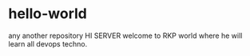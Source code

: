 # hello-world
any another repository
HI SERVER
welcome to RKP world where he will
learn all devops techno.
